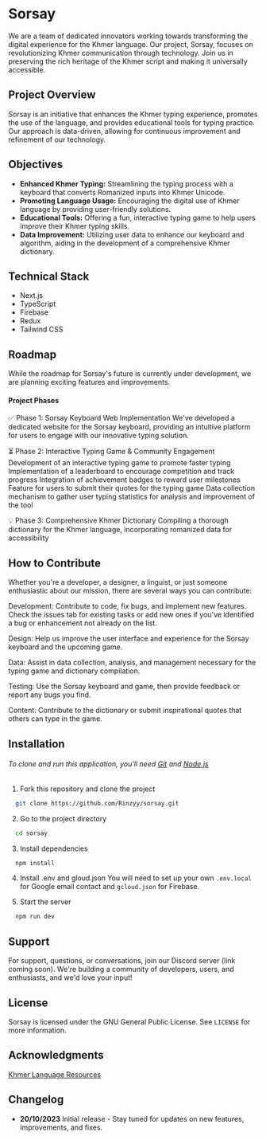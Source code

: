 # Sorsay

We are a team of dedicated innovators working towards transforming the digital experience for the Khmer language. Our project, Sorsay, focuses on revolutionizing Khmer communication through technology. Join us in preserving the rich heritage of the Khmer script and making it universally accessible.

## Project Overview

Sorsay is an initiative that enhances the Khmer typing experience, promotes the use of the language, and provides educational tools for typing practice. Our approach is data-driven, allowing for continuous improvement and refinement of our technology.

## Objectives

- **Enhanced Khmer Typing:** Streamlining the typing process with a keyboard that converts Romanized inputs into Khmer Unicode.
- **Promoting Language Usage:** Encouraging the digital use of Khmer language by providing user-friendly solutions.
- **Educational Tools:** Offering a fun, interactive typing game to help users improve their Khmer typing skills.
- **Data Improvement:** Utilizing user data to enhance our keyboard and algorithm, aiding in the development of a comprehensive Khmer dictionary.

## Technical Stack

- Next.js
- TypeScript
- Firebase
- Redux
- Tailwind CSS

## Roadmap

While the roadmap for Sorsay's future is currently under development, we are planning exciting features and improvements. 

#### Project Phases
:white_check_mark: Phase 1: Sorsay Keyboard Web Implementation
We've developed a dedicated website for the Sorsay keyboard, providing an intuitive platform for users to engage with our innovative typing solution.

:hourglass_flowing_sand: Phase 2: Interactive Typing Game & Community Engagement
Development of an interactive typing game to promote faster typing
Implementation of a leaderboard to encourage competition and track progress
Integration of achievement badges to reward user milestones
Feature for users to submit their quotes for the typing game
Data collection mechanism to gather user typing statistics for analysis and improvement of the tool

:bulb: Phase 3: Comprehensive Khmer Dictionary
Compiling a thorough dictionary for the Khmer language, incorporating romanized data for accessibility

## How to Contribute
Whether you're a developer, a designer, a linguist, or just someone enthusiastic about our mission, there are several ways you can contribute:

Development: Contribute to code, fix bugs, and implement new features. Check the issues tab for existing tasks or add new ones if you've identified a bug or enhancement not already on the list.

Design: Help us improve the user interface and experience for the Sorsay keyboard and the upcoming game.

Data: Assist in data collection, analysis, and management necessary for the typing game and dictionary compilation.

Testing: Use the Sorsay keyboard and game, then provide feedback or report any bugs you find.

Content: Contribute to the dictionary or submit inspirational quotes that others can type in the game.


## Installation

###### To clone and run this application, you'll need [Git](https://git-scm.com) and [Node.js](https://nodejs.org/en/download/)

1. Fork this repository and clone the project

```bash
  git clone https://github.com/Rinzyy/sorsay.git
```

2. Go to the project directory

```bash
  cd sorsay
```

3. Install dependencies

```bash
  npm install
```
4. Install .env and gloud.json
You will need to set up your own `.env.local` for Google email contact and `gcloud.json` for Firebase.

5. Start the server

```bash
  npm run dev
```

## Support

For support, questions, or conversations, join our Discord server (link coming soon). We're building a community of developers, users, and enthusiasts, and we'd love your input!

## License

Sorsay is licensed under the GNU General Public License. See `LICENSE` for more information.

## Acknowledgments
[Khmer Language Resources](https://github.com/seanghay/awesome-khmer-language)

## Changelog

- **20/10/2023** Initial release - Stay tuned for updates on new features, improvements, and fixes.

